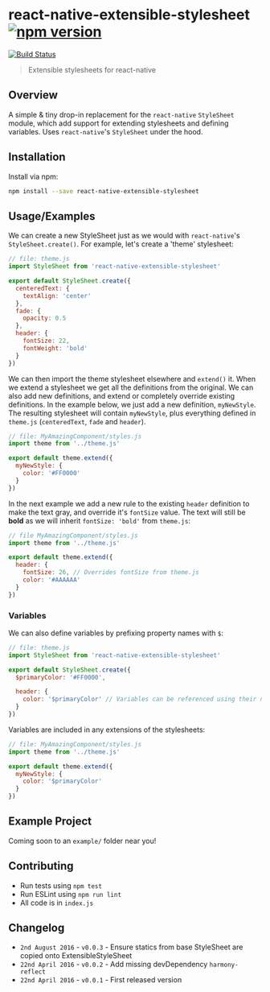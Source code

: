 # react-native-extensible-stylesheet [![npm version](https://badge.fury.io/js/react-native-extensible-stylesheet.svg)](https://badge.fury.io/js/react-native-extensible-stylesheet)
[![Build Status](https://travis-ci.org/jwarby/react-native-extensible-stylesheet.svg?branch=master)](https://travis-ci.org/jwarby/react-native-extensible-stylesheet)
> Extensible stylesheets for react-native

## Overview

A simple & tiny drop-in replacement for the `react-native` `StyleSheet` module,
which add support for extending stylesheets and defining variables.  Uses
`react-native`'s `StyleSheet` under the hood.

## Installation

Install via npm:

```bash
npm install --save react-native-extensible-stylesheet
```

## Usage/Examples

We can create a new StyleSheet just as we would with `react-native`'s
`StyleSheet.create()`.  For example, let's create a 'theme' stylesheet:

```javascript
// file: theme.js
import StyleSheet from 'react-native-extensible-stylesheet'

export default StyleSheet.create({
  centeredText: {
    textAlign: 'center'
  },
  fade: {
    opacity: 0.5
  },
  header: {
    fontSize: 22,
    fontWeight: 'bold'
  }
})
```
We can then import the theme stylesheet elsewhere and `extend()` it.  When we
extend a stylesheet we get all the definitions from the original.   We can also
add new definitions, and extend or completely override existing definitions.
In the example below, we just add a new definition, `myNewStyle`.  The
resulting stylesheet will contain `myNewStyle`, plus everything defined in
`theme.js` (`centeredText`, `fade` and `header`).

```javascript
// file: MyAmazingComponent/styles.js
import theme from '../theme.js'

export default theme.extend({
  myNewStyle: {
    color: '#FF0000'
  }
})
```

In the next example we add a new rule to the existing `header` definition to
make the text gray, and override it's `fontSize` value.  The text will still
be **bold** as we will inherit `fontSize: 'bold'` from `theme.js`:

```javascript
// file MyAmazingComponent/styles.js
import theme from '../theme.js'

export default theme.extend({
  header: {
    fontSize: 26, // Overrides fontSize from theme.js
    color: '#AAAAAA'
  }
})
```

### Variables

We can also define variables by prefixing property names with `$`:

```javascript
// file: theme.js
import StyleSheet from 'react-native-extensible-stylesheet'

export default StyleSheet.create({
  $primaryColor: '#FF0000',

  header: {
    color: '$primaryColor' // Variables can be referenced using their names
  }
})
```

Variables are included in any extensions of the stylesheets:

```javascript
// file: MyAmazingComponent/styles.js
import theme from '../theme.js'

export default theme.extend({
  myNewStyle: {
    color: '$primaryColor'
  }
})
```

## Example Project

Coming soon to an `example/` folder near you!

## Contributing

- Run tests using `npm test`
- Run ESLint using `npm run lint`
- All code is in `index.js`

## Changelog

- `2nd August 2016` - `v0.0.3` - Ensure statics from base StyleSheet are copied onto ExtensibleStyleSheet
- `22nd April 2016` - `v0.0.2` - Add missing devDependency `harmony-reflect`
- `22nd April 2016` - `v0.0.1` - First released version
